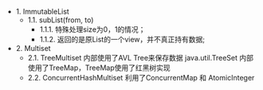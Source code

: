 * 1\. ImmutableList
  * 1.1\. subList(from, to)
       * 1.1.1\. 特殊处理size为0，1的情况；
       * 1.1.2\. 返回的是原List的一个view，并不真正持有数据;
* 2\. Multiset
  * 2.1\. TreeMultiset 内部使用了AVL Tree来保存数据
          java.util.TreeSet 内部使用了TreeMap，TreeMap使用了红黑树实现
  * 2.2\. ConcurrentHashMultiset 利用了ConcurrentMap 和 AtomicInteger